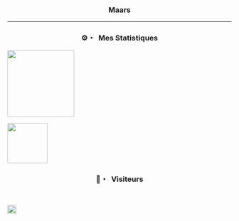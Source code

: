 ### <p align="center">Maars</p>

-----

### <p align="center">⚙️・ &nbsp;Mes Statistiques</p>
<div>
 <p align="center"></p>

<p align="left">
  <a href="https://github.com/Maars1337">
    <img height="150em" src="https://github-readme-stats-eight-theta.vercel.app/api?username=Maars1337&show_icons=true&theme=chartreuse-dark&include_all_commits=true&locale=fr"/>
    <div>
     <img height="90em" src="https://github-readme-stats.vercel.app/api/top-langs/?username=Maars1337&theme=chartreuse-dark"/>
  </a>
</p>

### <p align="center">👀・ &nbsp;Visiteurs</p>
<br>
<p align="left">
  <img height="20em" src="https://profile-counter.glitch.me/Maars1337/count.svg" />
</p>
